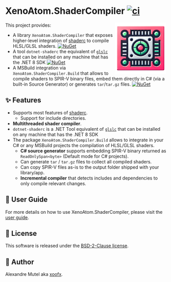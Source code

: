 # XenoAtom.ShaderCompiler [![ci](https://github.com/XenoAtom/XenoAtom.ShaderCompiler/actions/workflows/ci.yml/badge.svg)](https://github.com/XenoAtom/XenoAtom.ShaderCompiler/actions/workflows/ci.yml)

<img align="right" width="160px" height="160px" src="https://raw.githubusercontent.com/XenoAtom/XenoAtom.ShaderCompiler/main/img/XenoAtom.ShaderCompiler.png">

This project provides:

- A library `XenoAtom.ShaderCompiler` that exposes higher-level integration of [shaderc](https://github.com/google/shaderc) to compile HLSL/GLSL shaders. [![NuGet](https://img.shields.io/nuget/v/XenoAtom.ShaderCompiler.svg)](https://www.nuget.org/packages/XenoAtom.ShaderCompiler/)
- A tool `dotnet-shaderc` the equivalent of [`glslc`](https://github.com/google/shaderc/tree/main/glslc) that can be installed on any machine that has the .NET 8 SDK  [![NuGet](https://img.shields.io/nuget/v/dotnet-shaderc.svg)](https://www.nuget.org/packages/dotnet-shaderc/)
- A MSBuild integration via `XenoAtom.ShaderCompiler.Build` that allows to compile shaders to SPIR-V binary files, embed them directly in C# (via a built-in Source Generator) or generates `tar`/`tar.gz` files.  [![NuGet](https://img.shields.io/nuget/v/XenoAtom.ShaderCompiler.Build.svg)](https://www.nuget.org/packages/XenoAtom.ShaderCompiler.Build/)

## ✨ Features

- Supports most features of [shaderc](https://github.com/google/shaderc).
  - Support for include directories.
- **Multithreaded shader compiler**.
- `dotnet-shaderc` is a .NET Tool equivalent of [`glslc`](https://github.com/google/shaderc/tree/main/glslc) that can be installed on any machine that has the .NET 8 SDK
- The package `XenoAtom.ShaderCompiler.Build` allows to integrate in your C# or any MSBuild projects the compilation of HLSL/GLSL shaders.
  - **C# source generator** supports embedding SPIR-V binary returned as `ReadOnlySpan<byte>` (Default mode for C# projects).
  - Can generate `tar` / `tar.gz` files to collect all compiled shaders.
  - Can copy SPIR-V files as-is to the output folder shipped with your library/app.
  - **Incremental compiler** that detects includes and dependencies to only compile relevant changes.

## 📖 User Guide

For more details on how to use XenoAtom.ShaderCompiler, please visit the [user guide](https://github.com/XenoAtom/XenoAtom.ShaderCompiler/blob/main/doc/readme.md).

## 🪪 License

This software is released under the [BSD-2-Clause license](https://opensource.org/licenses/BSD-2-Clause). 

## 🤗 Author

Alexandre Mutel aka [xoofx](https://xoofx.github.io).
